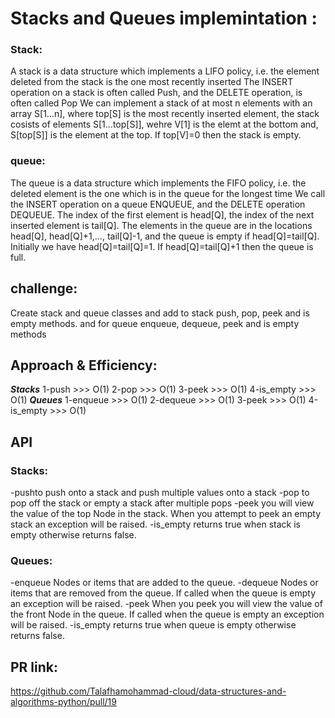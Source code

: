 # Stacks and Queues implemintation :
### Stack:
A stack is a data structure which implements a LIFO policy, i.e. the element deleted from the stack is the one most recently inserted The INSERT operation on a stack is often called Push, and the DELETE operation, is often called Pop We can implement a stack of at most n elements with an array S[1…n], where top[S] is the most recently inserted element, the stack cosists of elements S[1…top[S]], wehre V[1] is the elemt at the bottom and, S[top[S]] is the element at the top. If top[V]=0 then the stack is empty.

### queue:
The queue is a data structure which implements the FIFO policy, i.e. the deleted element is the one which is in the queue for the longest time We call the INSERT operation on a queue ENQUEUE, and the DELETE operation DEQUEUE. The index of the first element is head[Q], the index of the next inserted element is tail[Q]. The elements in the queue are in the locations head[Q], head[Q]+1,…, tail[Q]-1, and the queue is empty if head[Q]=tail[Q]. Initially we have head[Q]=tail[Q]=1. If head[Q]=tail[Q]+1 then the queue is full.
## challenge:
Create stack and queue classes and add to stack push, pop, peek and is empty methods. and for queue enqueue, dequeue, peek and is empty methods

## Approach & Efficiency:
***Stacks***
1-push >>> O(1)
2-pop >>> O(1)
3-peek >>> O(1)
4-is_empty >>> O(1)
***Queues***
1-enqueue >>> O(1)
2-dequeue >>> O(1)
3-peek >>> O(1)
4-is_empty >>> O(1)

## API
### Stacks:
-pushto push onto a stack and push multiple values onto a stack
-pop to pop off the stack or empty a stack after multiple pops
-peek you will view the value of the top Node in the stack. When you attempt to peek an empty stack an exception will be raised.
-is_empty returns true when stack is empty otherwise returns false.

### Queues:
-enqueue Nodes or items that are added to the queue.
-dequeue Nodes or items that are removed from the queue. If called when the queue is empty an exception will be raised.
-peek When you peek you will view the value of the front Node in the queue. If called when the queue is empty an exception will be raised.
-is_empty returns true when queue is empty otherwise returns false.
## PR link:
https://github.com/Talafhamohammad-cloud/data-structures-and-algorithms-python/pull/19 
